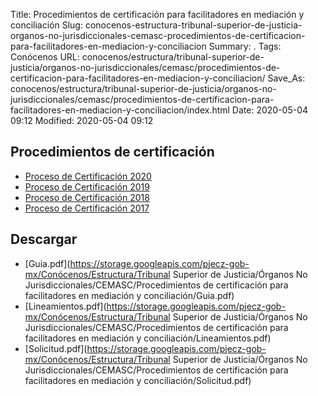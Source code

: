 Title: Procedimientos de certificación para facilitadores en mediación y conciliación
Slug: conocenos-estructura-tribunal-superior-de-justicia-organos-no-jurisdiccionales-cemasc-procedimientos-de-certificacion-para-facilitadores-en-mediacion-y-conciliacion
Summary: .
Tags: Conócenos
URL: conocenos/estructura/tribunal-superior-de-justicia/organos-no-jurisdiccionales/cemasc/procedimientos-de-certificacion-para-facilitadores-en-mediacion-y-conciliacion/
Save_As: conocenos/estructura/tribunal-superior-de-justicia/organos-no-jurisdiccionales/cemasc/procedimientos-de-certificacion-para-facilitadores-en-mediacion-y-conciliacion/index.html
Date: 2020-05-04 09:12
Modified: 2020-05-04 09:12


## Procedimientos de certificación

* [Proceso de Certificación 2020](proceso-de-certificacion-2020/)
* [Proceso de Certificación 2019](proceso-de-certificacion-2019/)
* [Proceso de Certificación 2018](proceso-de-certificacion-2018/)
* [Proceso de Certificación 2017](proceso-de-certificacion-2017/)



## Descargar


* [Guia.pdf](https://storage.googleapis.com/pjecz-gob-mx/Conócenos/Estructura/Tribunal Superior de Justicia/Órganos No Jurisdiccionales/CEMASC/Procedimientos de certificación para facilitadores en mediación y conciliación/Guia.pdf)
* [Lineamientos.pdf](https://storage.googleapis.com/pjecz-gob-mx/Conócenos/Estructura/Tribunal Superior de Justicia/Órganos No Jurisdiccionales/CEMASC/Procedimientos de certificación para facilitadores en mediación y conciliación/Lineamientos.pdf)
* [Solicitud.pdf](https://storage.googleapis.com/pjecz-gob-mx/Conócenos/Estructura/Tribunal Superior de Justicia/Órganos No Jurisdiccionales/CEMASC/Procedimientos de certificación para facilitadores en mediación y conciliación/Solicitud.pdf)


